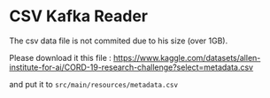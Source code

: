 # CSV Kafka Reader

The csv data file is not commited due to his size (over 1GB).

Please download it this file : https://www.kaggle.com/datasets/allen-institute-for-ai/CORD-19-research-challenge?select=metadata.csv

and put it to `src/main/resources/metadata.csv`

